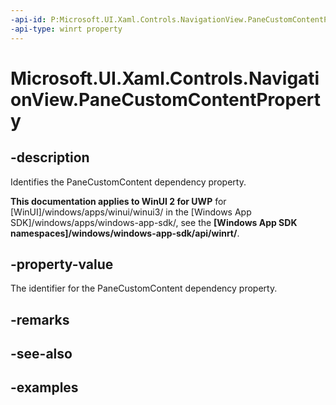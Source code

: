```yaml
---
-api-id: P:Microsoft.UI.Xaml.Controls.NavigationView.PaneCustomContentProperty
-api-type: winrt property
---
```

<!-- Property syntax.
public DependencyProperty PaneCustomContentProperty { get; }
-->

# Microsoft.UI.Xaml.Controls.NavigationView.PaneCustomContentProperty


## -description

Identifies the PaneCustomContent dependency property.


**This documentation applies to WinUI 2 for UWP** for [WinUI]/windows/apps/winui/winui3/ in the [Windows App SDK]/windows/apps/windows-app-sdk/, see the **[Windows App SDK namespaces]/windows/windows-app-sdk/api/winrt/**.

## -property-value

The identifier for the PaneCustomContent dependency property.


## -remarks


## -see-also


## -examples


